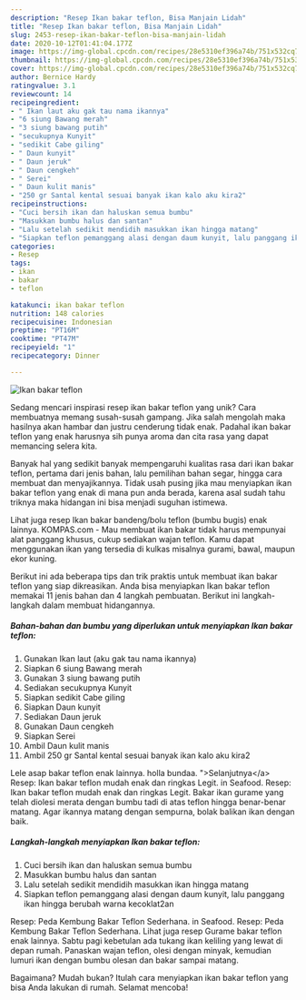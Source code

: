 ```yaml
---
description: "Resep Ikan bakar teflon, Bisa Manjain Lidah"
title: "Resep Ikan bakar teflon, Bisa Manjain Lidah"
slug: 2453-resep-ikan-bakar-teflon-bisa-manjain-lidah
date: 2020-10-12T01:41:04.177Z
image: https://img-global.cpcdn.com/recipes/28e5310ef396a74b/751x532cq70/ikan-bakar-teflon-foto-resep-utama.jpg
thumbnail: https://img-global.cpcdn.com/recipes/28e5310ef396a74b/751x532cq70/ikan-bakar-teflon-foto-resep-utama.jpg
cover: https://img-global.cpcdn.com/recipes/28e5310ef396a74b/751x532cq70/ikan-bakar-teflon-foto-resep-utama.jpg
author: Bernice Hardy
ratingvalue: 3.1
reviewcount: 14
recipeingredient:
- " Ikan laut aku gak tau nama ikannya"
- "6 siung Bawang merah"
- "3 siung bawang putih"
- "secukupnya Kunyit"
- "sedikit Cabe giling"
- " Daun kunyit"
- " Daun jeruk"
- " Daun cengkeh"
- " Serei"
- " Daun kulit manis"
- "250 gr Santal kental sesuai banyak ikan kalo aku kira2"
recipeinstructions:
- "Cuci bersih ikan dan haluskan semua bumbu"
- "Masukkan bumbu halus dan santan"
- "Lalu setelah sedikit mendidih masukkan ikan hingga matang"
- "Siapkan teflon pemanggang alasi dengan daum kunyit, lalu panggang ikan hingga berubah warna kecoklat2an"
categories:
- Resep
tags:
- ikan
- bakar
- teflon

katakunci: ikan bakar teflon 
nutrition: 148 calories
recipecuisine: Indonesian
preptime: "PT16M"
cooktime: "PT47M"
recipeyield: "1"
recipecategory: Dinner

---
```



![Ikan bakar teflon](https://img-global.cpcdn.com/recipes/28e5310ef396a74b/751x532cq70/ikan-bakar-teflon-foto-resep-utama.jpg)

Sedang mencari inspirasi resep ikan bakar teflon yang unik? Cara membuatnya memang susah-susah gampang. Jika salah mengolah maka hasilnya akan hambar dan justru cenderung tidak enak. Padahal ikan bakar teflon yang enak harusnya sih punya aroma dan cita rasa yang dapat memancing selera kita.

Banyak hal yang sedikit banyak mempengaruhi kualitas rasa dari ikan bakar teflon, pertama dari jenis bahan, lalu pemilihan bahan segar, hingga cara membuat dan menyajikannya. Tidak usah pusing jika mau menyiapkan ikan bakar teflon yang enak di mana pun anda berada, karena asal sudah tahu triknya maka hidangan ini bisa menjadi suguhan istimewa.

Lihat juga resep Ikan bakar bandeng/bolu teflon (bumbu bugis) enak lainnya. KOMPAS.com - Mau membuat ikan bakar tidak harus mempunyai alat panggang khusus, cukup sediakan wajan teflon. Kamu dapat menggunakan ikan yang tersedia di kulkas misalnya gurami, bawal, maupun ekor kuning.


Berikut ini ada beberapa tips dan trik praktis untuk membuat ikan bakar teflon yang siap dikreasikan. Anda bisa menyiapkan Ikan bakar teflon memakai 11 jenis bahan dan 4 langkah pembuatan. Berikut ini langkah-langkah dalam membuat hidangannya.

<!--inarticleads1-->

##### Bahan-bahan dan bumbu yang diperlukan untuk menyiapkan Ikan bakar teflon:

1. Gunakan  Ikan laut (aku gak tau nama ikannya)
1. Siapkan 6 siung Bawang merah
1. Gunakan 3 siung bawang putih
1. Sediakan secukupnya Kunyit
1. Siapkan sedikit Cabe giling
1. Siapkan  Daun kunyit
1. Sediakan  Daun jeruk
1. Gunakan  Daun cengkeh
1. Siapkan  Serei
1. Ambil  Daun kulit manis
1. Ambil 250 gr Santal kental sesuai banyak ikan kalo aku kira2


Lele asap bakar teflon enak lainnya. holla bundaa. &#34;&gt;Selanjutnya&lt;/a&gt; Resep: Ikan bakar teflon mudah enak dan ringkas Legit. in Seafood. Resep: Ikan bakar teflon mudah enak dan ringkas Legit. Bakar ikan gurame yang telah diolesi merata dengan bumbu tadi di atas teflon hingga benar-benar matang. Agar ikannya matang dengan sempurna, bolak balikan ikan dengan baik. 

<!--inarticleads2-->

##### Langkah-langkah menyiapkan Ikan bakar teflon:

1. Cuci bersih ikan dan haluskan semua bumbu
1. Masukkan bumbu halus dan santan
1. Lalu setelah sedikit mendidih masukkan ikan hingga matang
1. Siapkan teflon pemanggang alasi dengan daum kunyit, lalu panggang ikan hingga berubah warna kecoklat2an


Resep: Peda Kembung Bakar Teflon Sederhana. in Seafood. Resep: Peda Kembung Bakar Teflon Sederhana. Lihat juga resep Gurame bakar teflon enak lainnya. Sabtu pagi kebetulan ada tukang ikan keliling yang lewat di depan rumah. Panaskan wajan teflon, olesi dengan minyak, kemudian lumuri ikan dengan bumbu olesan dan bakar sampai matang. 

Bagaimana? Mudah bukan? Itulah cara menyiapkan ikan bakar teflon yang bisa Anda lakukan di rumah. Selamat mencoba!
